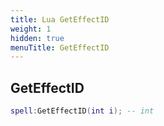 ```yaml
---
title: Lua GetEffectID
weight: 1
hidden: true
menuTitle: GetEffectID
---
```

## GetEffectID
```lua
spell:GetEffectID(int i); -- int
```